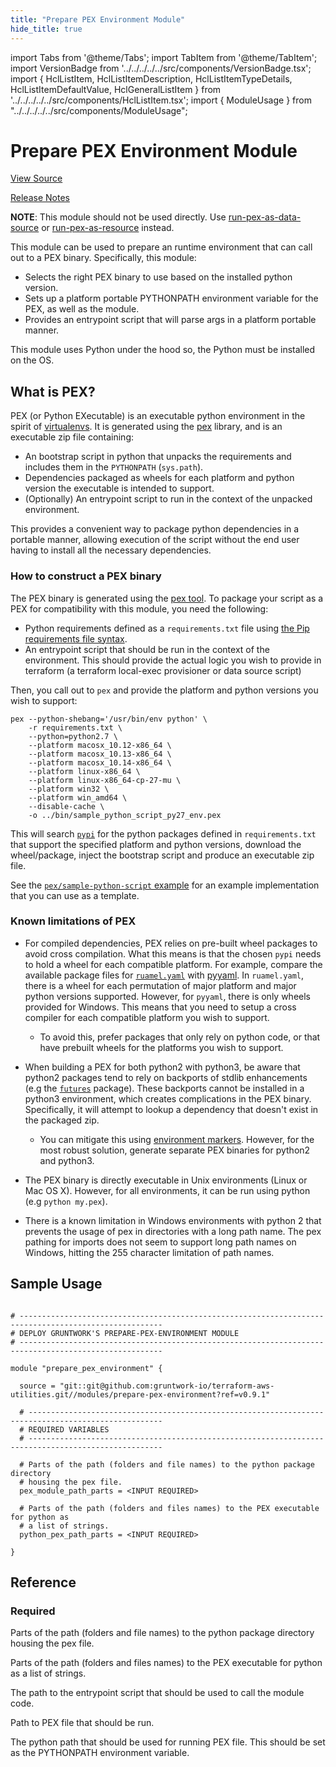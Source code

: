 ```yaml
---
title: "Prepare PEX Environment Module"
hide_title: true
---
```


import Tabs from '@theme/Tabs';
import TabItem from '@theme/TabItem';
import VersionBadge from '../../../../../src/components/VersionBadge.tsx';
import { HclListItem, HclListItemDescription, HclListItemTypeDetails, HclListItemDefaultValue, HclGeneralListItem } from '../../../../../src/components/HclListItem.tsx';
import { ModuleUsage } from "../../../../../src/components/ModuleUsage";

<VersionBadge repoTitle="Terraform Utility Modules" version="0.9.1" lastModifiedVersion="0.8.0"/>

# Prepare PEX Environment Module

<a href="https://github.com/gruntwork-io/terraform-aws-utilities/tree/main/modules/prepare-pex-environment" className="link-button" title="View the source code for this module in GitHub.">View Source</a>

<a href="https://github.com/gruntwork-io/terraform-aws-utilities/releases/tag/v0.8.0" className="link-button" title="Release notes for only versions which impacted this module.">Release Notes</a>

**NOTE**: This module should not be used directly. Use [run-pex-as-data-source](https://github.com/gruntwork-io/terraform-aws-utilities/tree/main/modules/run-pex-as-data-source) or
[run-pex-as-resource](https://github.com/gruntwork-io/terraform-aws-utilities/tree/main/modules/run-pex-as-resource) instead.

This module can be used to prepare an runtime environment that can call out to a PEX binary. Specifically, this module:

*   Selects the right PEX binary to use based on the installed python version.
*   Sets up a platform portable PYTHONPATH environment variable for the PEX, as well as the module.
*   Provides an entrypoint script that will parse args in a platform portable manner.

This module uses Python under the hood so, the Python must be installed on the OS.

## What is PEX?

PEX (or Python EXecutable) is an executable python environment in the spirit of [virtualenvs](https://github.com/gruntwork-io/terraform-aws-utilities/tree/main/modules/prepare-pex-environment/virtualenv.org). It is
generated using the [pex](https://github.com/pantsbuild/pex) library, and is an executable zip file containing:

*   An bootstrap script in python that unpacks the requirements and includes them in the `PYTHONPATH` (`sys.path`).
*   Dependencies packaged as wheels for each platform and python version the executable is intended to support.
*   (Optionally) An entrypoint script to run in the context of the unpacked environment.

This provides a convenient way to package python dependencies in a portable manner, allowing execution of the script
without the end user having to install all the necessary dependencies.

### How to construct a PEX binary

The PEX binary is generated using the [pex tool](https://github.com/pantsbuild/pex). To package your script as a PEX for
compatibility with this module, you need the following:

*   Python requirements defined as a `requirements.txt` file using [the Pip requirements file
    syntax](https://pip.pypa.io/en/stable/reference/pip_install/?highlight=requirements%20file#requirements-file-format).
*   An entrypoint script that should be run in the context of the environment. This should provide the actual logic
    you wish to provide in terraform (a terraform local-exec provisioner or data source script)

Then, you call out to `pex` and provide the platform and python versions you wish to support:

```
pex --python-shebang='/usr/bin/env python' \
    -r requirements.txt \
    --python=python2.7 \
    --platform macosx_10.12-x86_64 \
    --platform macosx_10.13-x86_64 \
    --platform macosx_10.14-x86_64 \
    --platform linux-x86_64 \
    --platform linux-x86_64-cp-27-mu \
    --platform win32 \
    --platform win_amd64 \
    --disable-cache \
    -o ../bin/sample_python_script_py27_env.pex
```

This will search [`pypi`](https://pypi.org/) for the python packages defined in `requirements.txt` that support the
specified platform and python versions, download the wheel/package, inject the bootstrap script and produce an
executable zip file.

See the [`pex/sample-python-script` example](https://github.com/gruntwork-io/terraform-aws-utilities/tree/main/examples/pex/sample-python-script) for an example implementation that you
can use as a template.

### Known limitations of PEX

*   For compiled dependencies, PEX relies on pre-built wheel packages to avoid cross compilation. What this means is that
    the chosen `pypi` needs to hold a wheel for each compatible platform. For example, compare the available package files
    for [`ruamel.yaml`](https://pypi.org/project/ruamel.yaml/#files) with
    [pyyaml](https://pypi.org/project/PyYAML/#files). In `ruamel.yaml`, there is a wheel for each permutation of major
    platform and major python versions supported. However, for `pyyaml`, there is only wheels provided for Windows.
    This means that you need to setup a cross compiler for each compatible platform you wish to support.
    *   To avoid this, prefer packages that only rely on python code, or that have prebuilt wheels for the platforms you
        wish to support.

*   When building a PEX for both python2 with python3, be aware that python2 packages tend to rely on backports of stdlib
    enhancements (e.g the [`futures`](https://pypi.org/project/futures/) package). These backports cannot be installed in
    a python3 environment, which creates complications in the PEX binary. Specifically, it will attempt to lookup a
    dependency that doesn't exist in the packaged zip.
    *   You can mitigate this using [environment markers](https://www.python.org/dev/peps/pep-0508/#environment-markers).
        However, for the most robust solution, generate separate PEX binaries for python2 and python3.

*   The PEX binary is directly executable in Unix environments (Linux or Mac OS X). However, for all environments, it can
    be run using python (e.g `python my.pex`).

*   There is a known limitation in Windows environments with python 2 that prevents the usage of pex in directories with a
    long path name. The pex pathing for imports does not seem to support long path names on Windows, hitting the 255
    character limitation of path names.

## Sample Usage

<ModuleUsage>

```hcl title="main.tf"

# ------------------------------------------------------------------------------------------------------
# DEPLOY GRUNTWORK'S PREPARE-PEX-ENVIRONMENT MODULE
# ------------------------------------------------------------------------------------------------------

module "prepare_pex_environment" {

  source = "git::git@github.com:gruntwork-io/terraform-aws-utilities.git//modules/prepare-pex-environment?ref=v0.9.1"

  # ----------------------------------------------------------------------------------------------------
  # REQUIRED VARIABLES
  # ----------------------------------------------------------------------------------------------------

  # Parts of the path (folders and file names) to the python package directory
  # housing the pex file.
  pex_module_path_parts = <INPUT REQUIRED>

  # Parts of the path (folders and files names) to the PEX executable for python as
  # a list of strings.
  python_pex_path_parts = <INPUT REQUIRED>

}

```

</ModuleUsage>




## Reference

<Tabs>
<TabItem value="inputs" label="Inputs" default>

### Required

<HclListItem name="pex_module_path_parts" requirement="required" type="list(string)">
<HclListItemDescription>

Parts of the path (folders and file names) to the python package directory housing the pex file.

</HclListItemDescription>
</HclListItem>

<HclListItem name="python_pex_path_parts" requirement="required" type="list(string)">
<HclListItemDescription>

Parts of the path (folders and files names) to the PEX executable for python as a list of strings.

</HclListItemDescription>
</HclListItem>

</TabItem>
<TabItem value="outputs" label="Outputs">

<HclListItem name="entrypoint_path">
<HclListItemDescription>

The path to the entrypoint script that should be used to call the module code.

</HclListItemDescription>
</HclListItem>

<HclListItem name="pex_path">
<HclListItemDescription>

Path to PEX file that should be run.

</HclListItemDescription>
</HclListItem>

<HclListItem name="python_path">
<HclListItemDescription>

The python path that should be used for running PEX file. This should be set as the PYTHONPATH environment variable.

</HclListItemDescription>
</HclListItem>

</TabItem>
</Tabs>


<!-- ##DOCS-SOURCER-START
{
  "originalSources": [
    "https://github.com/gruntwork-io/terraform-aws-utilities/tree/main/modules/prepare-pex-environment/readme.md",
    "https://github.com/gruntwork-io/terraform-aws-utilities/tree/main/modules/prepare-pex-environment/variables.tf",
    "https://github.com/gruntwork-io/terraform-aws-utilities/tree/main/modules/prepare-pex-environment/outputs.tf"
  ],
  "sourcePlugin": "module-catalog-api",
  "hash": "b2e193761f6baca94041008935e34544"
}
##DOCS-SOURCER-END -->
